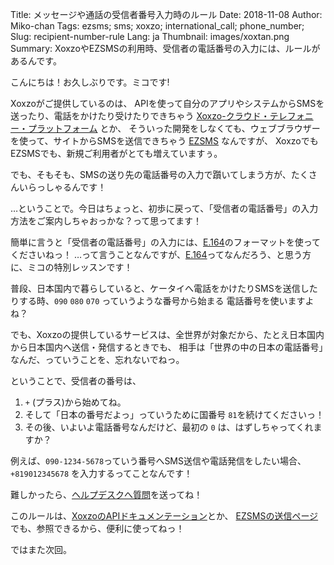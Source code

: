 Title: メッセージや通話の受信者番号入力時のルール
Date: 2018-11-08 
Author: Miko-chan
Tags: ezsms; sms; xoxzo; international_call; phone_number;
Slug: recipient-number-rule
Lang: ja
Thumbnail: images/xoxtan.png
Summary: XoxzoやEZSMSの利用時、受信者の電話番号の入力には、ルールがあるんです。

こんにちは！お久しぶりです。ミコです!


Xoxzoがご提供しているのは、
APIを使って自分のアプリやシステムからSMSを送ったり、電話をかけたり受けたりできちゃう [Xoxzo-クラウド・テレフォニー・プラットフォーム](https://www.xoxzo.com/ja/) とか、
そういった開発をしなくても、ウェブブラウザーを使って、サイトからSMSを送信できちゃう [EZSMS](https://www.ezsms.biz/ja/) なんですが、
XoxzoでもEZSMSでも、新規ご利用者がとても増えていますぅ。

でも、そもそも、SMSの送り先の電話番号の入力で躓いてしまう方が、たくさんいらっしゃるんです！

…ということで。今日はちょっと、初歩に戻って、「受信者の電話番号」の入力方法をご案内しちゃおっかな？って思ってます！

簡単に言うと「受信者の電話番号」の入力には、[E.164](https://ja.wikipedia.org/wiki/E.164)のフォーマットを使ってくださいねっ！
…って言うことなんですが、[E.164](https://ja.wikipedia.org/wiki/E.164)ってなんだろう、と思う方に、ミコの特別レッスンです！

普段、日本国内で暮らしていると、ケータイへ電話をかけたりSMSを送信したりする時、`090` `080` `070` っていうような番号から始まる
電話番号を使いますよね？

でも、Xoxzoの提供しているサービスは、全世界が対象だから、たとえ日本国内から日本国内へ送信・発信するときでも、
相手は「世界の中の日本の電話番号」なんだ、っていうことを、忘れないでねっ。

ということで、受信者の番号は、</br>
1.  `+` (プラス)から始めてね。</br>
2. そして「日本の番号だよっ」っていうために国番号 `81`を続けてくださいっ！ </br>
3. その後、いよいよ電話番号なんだけど、最初の `0` は、はずしちゃってくれますか？ </br>

例えば、`090-1234-5678`っていう番号へSMS送信や電話発信をしたい場合、`+819012345678` を入力するってことなんです！

難しかったら、<a href="mailto:help@xoxzo.com?subject=Xoxzoのブログより、質問です&body=お名前：">ヘルプデスクへ質問</a>を送ってね！

このルールは、[XoxzoのAPIドキュメンテーション](https://docs.xoxzo.com/ja/sms.html#send-sms-messages-api)とか、
[EZSMSの送信ページ](https://www.ezsms.biz/ja/member/sendsms/)でも、参照できるから、便利に使ってねっ！

ではまた次回。
